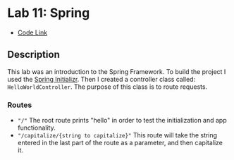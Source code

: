 # Lab 11: Spring

* [Code Link](../src/main/java)

## Description
This lab was an introduction to the Spring Framework.  To build the project I used the [Spring Initializr](https://start.spring.io/).  Then I created a controller class called: ```HelloWorldController```.  The purpose of this class is to route requests.

### Routes

* ```"/"``` The root route prints "hello" in order to test the initialization and app functionality.
* ```"/capitalize/{string to capitalize}"``` This route will take the string entered in the last part of the route as a parameter, and then capitalize it.









